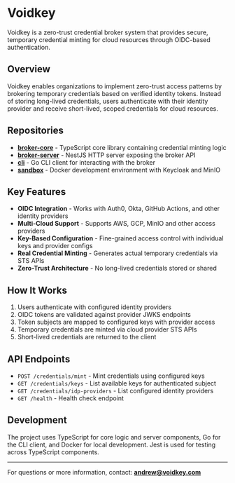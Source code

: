 # Voidkey

Voidkey is a zero-trust credential broker system that provides secure, temporary credential minting for cloud resources through OIDC-based authentication.

## Overview

Voidkey enables organizations to implement zero-trust access patterns by brokering temporary credentials based on verified identity tokens. Instead of storing long-lived credentials, users authenticate with their identity provider and receive short-lived, scoped credentials for cloud resources.

## Repositories

- **[broker-core](https://github.com/voidkey-oss/broker-core)** - TypeScript core library containing credential minting logic
- **[broker-server](https://github.com/voidkey-oss/broker-server)** - NestJS HTTP server exposing the broker API
- **[cli](https://github.com/voidkey-oss/cli)** - Go CLI client for interacting with the broker
- **[sandbox](https://github.com/voidkey-oss/sandbox)** - Docker development environment with Keycloak and MinIO

## Key Features

- **OIDC Integration** - Works with Auth0, Okta, GitHub Actions, and other identity providers
- **Multi-Cloud Support** - Supports AWS, GCP, MinIO and other access providers
- **Key-Based Configuration** - Fine-grained access control with individual keys and provider configs
- **Real Credential Minting** - Generates actual temporary credentials via STS APIs
- **Zero-Trust Architecture** - No long-lived credentials stored or shared

## How It Works

1. Users authenticate with configured identity providers
2. OIDC tokens are validated against provider JWKS endpoints
3. Token subjects are mapped to configured keys with provider access
4. Temporary credentials are minted via cloud provider STS APIs
5. Short-lived credentials are returned to the client

## API Endpoints

- `POST /credentials/mint` - Mint credentials using configured keys
- `GET /credentials/keys` - List available keys for authenticated subject
- `GET /credentials/idp-providers` - List configured identity providers
- `GET /health` - Health check endpoint

## Development

The project uses TypeScript for core logic and server components, Go for the CLI client, and Docker for local development. Jest is used for testing across TypeScript components.

---

For questions or more information, contact: **andrew@voidkey.com**